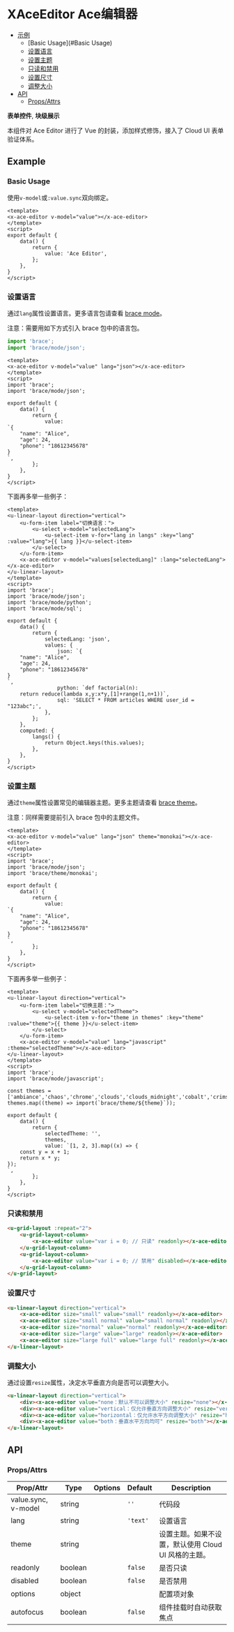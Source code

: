 <!-- 该 README.md 根据 api.yaml 和 docs/*.md 自动生成，为了方便在 GitHub 和 NPM 上查阅。如需修改，请查看源文件 -->

# XAceEditor Ace编辑器

- [示例](#示例)
    - [Basic Usage](#Basic Usage)
    - [设置语言](#设置语言)
    - [设置主题](#设置主题)
    - [只读和禁用](#只读和禁用)
    - [设置尺寸](#设置尺寸)
    - [调整大小](#调整大小)
- [API]()
    - [Props/Attrs](#propsattrs)

**表单控件**, **块级展示**

本组件对 Ace Editor 进行了 Vue 的封装，添加样式修饰，接入了 Cloud UI 表单验证体系。

## Example
### Basic Usage

使用`v-model`或`:value.sync`双向绑定。

``` vue
<template>
<x-ace-editor v-model="value"></x-ace-editor>
</template>
<script>
export default {
    data() {
        return {
            value: 'Ace Editor',
        };
    },
}
</script>
```

### 设置语言

通过`lang`属性设置语言。更多语言包请查看 [brace mode](https://github.com/thlorenz/brace/tree/master/mode)。

注意：需要用如下方式引入 brace 包中的语言包。

``` js
import 'brace';
import 'brace/mode/json';
```

``` vue
<template>
<x-ace-editor v-model="value" lang="json"></x-ace-editor>
</template>
<script>
import 'brace';
import 'brace/mode/json';

export default {
    data() {
        return {
            value:
`{
    "name": "Alice",
    "age": 24,
    "phone": "18612345678"
}
`,
        };
    },
}
</script>
```

下面再多举一些例子：

``` vue
<template>
<u-linear-layout direction="vertical">
    <u-form-item label="切换语言：">
        <u-select v-model="selectedLang">
            <u-select-item v-for="lang in langs" :key="lang" :value="lang">{{ lang }}</u-select-item>
        </u-select>
    </u-form-item>
    <x-ace-editor v-model="values[selectedLang]" :lang="selectedLang"></x-ace-editor>
</u-linear-layout>
</template>
<script>
import 'brace';
import 'brace/mode/json';
import 'brace/mode/python';
import 'brace/mode/sql';

export default {
    data() {
        return {
            selectedLang: 'json',
            values: {
                json: `{
    "name": "Alice",
    "age": 24,
    "phone": "18612345678"
}
`,
                python: `def factorial(n):
    return reduce(lambda x,y:x*y,[1]+range(1,n+1))`,
                sql: 'SELECT * FROM articles WHERE user_id = "123abc";',
            },
        };
    },
    computed: {
        langs() {
            return Object.keys(this.values);
        },
    },
}
</script>
```

### 设置主题

通过`theme`属性设置常见的编辑器主题。更多主题请查看 [brace theme](https://github.com/thlorenz/brace/tree/master/theme)。

注意：同样需要提前引入 brace 包中的主题文件。

``` vue
<template>
<x-ace-editor v-model="value" lang="json" theme="monokai"></x-ace-editor>
</template>
<script>
import 'brace';
import 'brace/mode/json';
import 'brace/theme/monokai';

export default {
    data() {
        return {
            value:
`{
    "name": "Alice",
    "age": 24,
    "phone": "18612345678"
}
`,
        };
    },
}
</script>
```

下面再多举一些例子：

``` vue
<template>
<u-linear-layout direction="vertical">
    <u-form-item label="切换主题：">
        <u-select v-model="selectedTheme">
            <u-select-item v-for="theme in themes" :key="theme" :value="theme">{{ theme }}</u-select-item>
        </u-select>
    </u-form-item>
    <x-ace-editor v-model="value" lang="javascript" :theme="selectedTheme"></x-ace-editor>
</u-linear-layout>
</template>
<script>
import 'brace';
import 'brace/mode/javascript';

const themes = ['ambiance','chaos','chrome','clouds','clouds_midnight','cobalt','crimson_editor','dawn','dracula','dreamweaver','eclipse','github','gob','gruvbox','idle_fingers','iplastic','katzenmilch','kr_theme','kuroir','merbivore','merbivore_soft','mono_industrial','monokai','pastel_on_dark','solarized_dark','solarized_light','sqlserver','terminal','textmate','tomorrow','tomorrow_night','tomorrow_night_blue','tomorrow_night_bright','tomorrow_night_eighties','twilight','vibrant_ink','xcode'];
themes.map((theme) => import(`brace/theme/${theme}`));

export default {
    data() {
        return {
            selectedTheme: '',
            themes,
            value: `[1, 2, 3].map((x) => {
    const y = x + 1;
    return x * y;
});
`,
        };
    },
}
</script>
```

### 只读和禁用

``` html
<u-grid-layout :repeat="2">
    <u-grid-layout-column>
        <x-ace-editor value="var i = 0; // 只读" readonly></x-ace-editor>
    </u-grid-layout-column>
    <u-grid-layout-column>
        <x-ace-editor value="var i = 0; // 禁用" disabled></x-ace-editor>
    </u-grid-layout-column>
</u-grid-layout>
```

### 设置尺寸

``` html
<u-linear-layout direction="vertical">
    <x-ace-editor size="small" value="small" readonly></x-ace-editor>
    <x-ace-editor size="small normal" value="small normal" readonly></x-ace-editor>
    <x-ace-editor size="normal" value="normal" readonly></x-ace-editor>
    <x-ace-editor size="large" value="large" readonly></x-ace-editor>
    <x-ace-editor size="large full" value="large full" readonly></x-ace-editor>
</u-linear-layout>
```

### 调整大小

通过设置`resize`属性，决定水平垂直方向是否可以调整大小。

``` html
<u-linear-layout direction="vertical">
    <div><x-ace-editor value="none：默认不可以调整大小" resize="none"></x-ace-editor></div>
    <div><x-ace-editor value="vertical：仅允许垂直方向调整大小" resize="vertical"></x-ace-editor></div>
    <div><x-ace-editor value="horizontal：仅允许水平方向调整大小" resize="horizontal"></x-ace-editor></div>
    <div><x-ace-editor value="both：垂直水平方向均可" resize="both"></x-ace-editor></div>
</u-linear-layout>
```

## API
### Props/Attrs

| Prop/Attr | Type | Options | Default | Description |
| --------- | ---- | ------- | ------- | ----------- |
| value.sync, v-model | string |  | `''` | 代码段 |
| lang | string |  | `'text'` | 设置语言 |
| theme | string |  |  | 设置主题。如果不设置，默认使用 Cloud UI 风格的主题。 |
| readonly | boolean |  | `false` | 是否只读 |
| disabled | boolean |  | `false` | 是否禁用 |
| options | object |  |  | 配置项对象 |
| autofocus | boolean |  | `false` | 组件挂载时自动获取焦点 |

